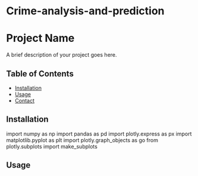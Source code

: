 # Crime-analysis-and-prediction
# Project Name

A brief description of your project goes here.

## Table of Contents

- [Installation](#Installation)
- [Usage](#usage)
- [Contact](#contact)

## Installation

import numpy as np
import pandas as pd
import plotly.express as px
import matplotlib.pyplot as plt
import plotly.graph_objects as go
from plotly.subplots import make_subplots

## Usage 
